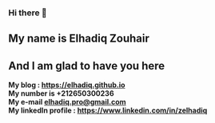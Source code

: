 ### Hi there 👋
## My name is Elhadiq Zouhair 
## And I am glad to have you here

**My blog : https://elhadiq.github.io** <br/>
**My number is +212650300236** <br/>
**My e-mail elhadiq.pro@gmail.com**<br/>
**My linkedIn profile : https://www.linkedin.com/in/zelhadiq**
<br/>

